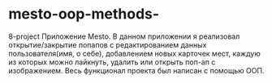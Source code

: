 # mesto-oop-methods-
8-project
Приложение Mesto. В данном приложении я реализовал открытие/закрытие попапов с редактированием данных пользователя(имя, о себе), добавлением новых карточек мест, каждую из которых можно лайкнуть, удалить или открыть поп-ап с изображением. Весь функционал проекта был написан с помощью ООП. 
